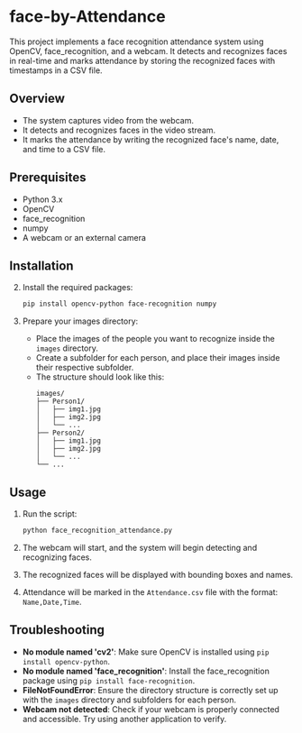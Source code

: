 # face-by-Attendance

This project implements a face recognition attendance system using OpenCV, face_recognition, and a webcam. It detects and recognizes faces in real-time and marks attendance by storing the recognized faces with timestamps in a CSV file.

## Overview

- The system captures video from the webcam.
- It detects and recognizes faces in the video stream.
- It marks the attendance by writing the recognized face's name, date, and time to a CSV file.

## Prerequisites

- Python 3.x
- OpenCV
- face_recognition
- numpy
- A webcam or an external camera

## Installation

2. Install the required packages:
    ```sh
    pip install opencv-python face-recognition numpy
    ```

3. Prepare your images directory:
    - Place the images of the people you want to recognize inside the `images` directory.
    - Create a subfolder for each person, and place their images inside their respective subfolder.
    - The structure should look like this:
        ```
        images/
        ├── Person1/
        │   ├── img1.jpg
        │   ├── img2.jpg
        │   └── ...
        ├── Person2/
        │   ├── img1.jpg
        │   ├── img2.jpg
        │   └── ...
        └── ...
        ```

## Usage

1. Run the script:
    ```sh
    python face_recognition_attendance.py
    ```

2. The webcam will start, and the system will begin detecting and recognizing faces.

3. The recognized faces will be displayed with bounding boxes and names.

4. Attendance will be marked in the `Attendance.csv` file with the format: `Name,Date,Time`.

## Troubleshooting

- **No module named 'cv2'**: Make sure OpenCV is installed using `pip install opencv-python`.
- **No module named 'face_recognition'**: Install the face_recognition package using `pip install face-recognition`.
- **FileNotFoundError**: Ensure the directory structure is correctly set up with the `images` directory and subfolders for each person.
- **Webcam not detected**: Check if your webcam is properly connected and accessible. Try using another application to verify.

